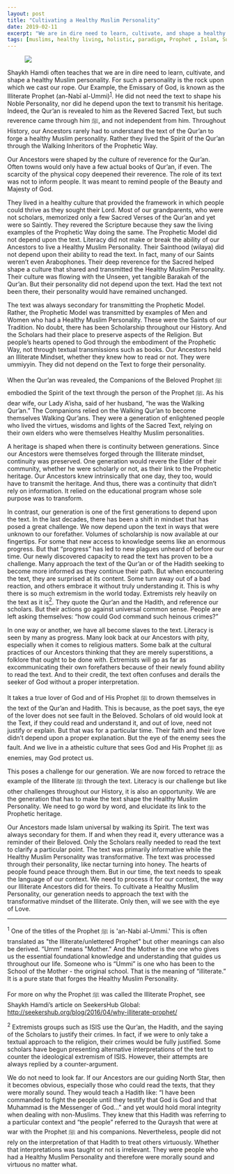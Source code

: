 ```yaml
---
layout: post
title: "Cultivating a Healthy Muslim Personality"
date: 2019-02-11
excerpt: "We are in dire need to learn, cultivate, and shape a healthy Muslim personality."
tags: [muslims, healthy living, holistic, paradigm, Prophet , Islam, Sufism]
---
```


<figure>
	<img src="https://www.lisamcloughlinart.com/wp-content/uploads/2016/09/treelungs.png">
</figure>

Shaykh Hamdi often teaches that we are in dire need to learn, cultivate, and shape a healthy Muslim personality. For such a personality is the rock upon which we cast our rope. Our Example, the Emissary of God, is known as the Illiterate Prophet (an-Nabī al-Ummi)<sup><a href="#section1">1</a></sup>. He did not need the text to shape his Noble Personality, nor did he depend upon the text to transmit his heritage. Indeed, the Qur’an is revealed to him as the Revered Sacred Text, but such reverence came through him ﷺ, and not independent from him. Throughout History, our Ancestors rarely had to understand the text of the Qur’an to forge a healthy Muslim personality. Rather they lived the Spirit of the Qur’an through the Walking Inheritors of the Prophetic Way.

Our Ancestors were shaped by the culture of reverence for the Qur’an. Often towns would only have a few actual books of Qur’an, if even. The scarcity of the physical copy deepened their reverence. The role of its text was not to inform people. It was meant to remind people of the Beauty and Majesty of God.

They lived in a healthy culture that provided the framework in which people could thrive as they sought their Lord. Most of our grandparents, who were not scholars, memorized only a few Sacred Verses of the Qur’an and yet were so Saintly. They revered the Scripture because they saw the living examples of the Prophetic Way doing the same.  The Prophetic Model did not depend upon the text. Literacy did not make or break the ability of our Ancestors to live a Healthy Muslim Personality. Their Sainthood (wilaya) did not depend upon their ability to read the text. In fact, many of our Saints weren’t even Arabophones. Their deep reverence for the Sacred helped shape a culture that shared and transmitted the Healthy Muslim Personality. Their culture was flowing with the Unseen, yet tangible Barakah of the Qur’an.  But their personality did not depend upon the text. Had the text not been there, their personality would have remained unchanged.

The text was always secondary for transmitting the Prophetic Model. Rather, the Prophetic Model was transmitted by examples of Men and Women who had a Healthy Muslim Personality. These were the Saints of our Tradition. No doubt, there has been Scholarship throughout our History. And the Scholars had their place to preserve aspects of the Religion. But people’s hearts opened to God through the embodiment of the Prophetic Way, not through textual transmissions such as books. Our Ancestors held an Illiterate Mindset, whether they knew how to read or not. They were ummiyyin. They did not depend on the Text to forge their personality.

When the Qur’an was revealed, the Companions of the Beloved Prophet ﷺ embodied the Spirit of the text through the person of the Prophet ﷺ. As his dear wife, our Lady A’isha, said of her husband, “he was the Walking Qur’an.” The Companions relied on the Walking Qur’an to become themselves Walking Qur’ans. They were a generation of enlightened people who lived the virtues, wisdoms and lights of the Sacred Text, relying on their own elders who were themselves Healthy Muslim personalities.

A heritage is shaped when there is continuity between generations. Since our Ancestors were themselves forged through the Illiterate mindset, continuity was preserved. One generation would revere the Elder of their community, whether he were scholarly or not, as their link to the Prophetic heritage. Our Ancestors knew intrinsically that one day, they too, would have to transmit the heritage. And thus, there was a continuity that didn’t rely on information. It relied on the educational program whose sole purpose was to transform.

In contrast, our generation is one of the first generations to depend upon the text. In the last decades, there has been a shift in mindset that has posed a great challenge. We now depend upon the text in ways that were unknown to our forefather. Volumes of scholarship is now available at our fingertips. For some that new access to knowledge seems like an enormous progress. But that “progress” has led to new plagues unheard of before our time. Our newly discovered capacity to read the text has proven to be a challenge. Many approach the text of the Qur’an or of the Hadith seeking to become more informed as they continue their path. But when encountering the text, they are surprised at its content. Some turn away out of a bad reaction, and others embrace it without truly understanding it. This is why there is so much extremism in the world today. Extremists rely heavily on the text as it is<a href="#section2"><sup>2</sup></a>. They quote the Qur’an and the Hadith, and reference our scholars. But their actions go against universal common sense. People are left asking themselves: “how could God command such heinous crimes?”

In one way or another, we have all become slaves to the text. Literacy is seen by many as progress. Many look back at our Ancestors with pity, especially when it comes to religious matters. Some balk at the cultural practices of our Ancestors thinking that they are merely superstitions, a folklore that ought to be done with. Extremists will go as far as excommunicating their own forefathers because of their newly found ability to read the text. And to their credit, the text often confuses and derails the seeker of God without a proper interpretation.

It takes a true lover of God and of His Prophet ﷺ to drown themselves in the text of the Qur’an and Hadith. This is because, as the poet says, the eye of the lover does not see fault in the Beloved. Scholars of old would look at the Text, if they could read and understand it, and out of love, need not justify or explain. But that was for a particular time. Their faith and their love didn’t depend upon a proper explanation. But the eye of the enemy sees the fault. And we live in a atheistic culture that sees God and His Prophet ﷺ as enemies, may God protect us.

This poses a challenge for our generation. We are now forced to retrace the example of the Illiterate ﷺ through the text. Literacy is our challenge but like other challenges throughout our History, it is also an opportunity. We are the generation that has to make the text shape the Healthy Muslim Personality. We need to go word by word, and elucidate its link to the Prophetic heritage. 

Our Ancestors made Islam universal by walking its Spirit. The text was always secondary for them. If and when they read it, every utterance was a reminder of their Beloved. Only the Scholars really needed to read the text to clarify a particular point. The text was primarily informative while the Healthy Muslim Personality was transformative. The text was processed through their personality, like nectar turning into honey. The hearts of people found peace through them. But in our time, the text needs to speak the language of our context. We need to process it for our context, the way our Illiterate Ancestors did for theirs. To cultivate a Healthy Muslim Personality, our generation needs to approach the text with the transformative mindset of the Illiterate. Only then, will we see with the eye of Love.

<hr>

<p id="section1"><sup>1</sup> One of the titles of the Prophet ﷺ is 'an-Nabi al-Ummi.' This is often translated as "the Illiterate/unlettered Prophet" but other meanings can also be derived. “Umm” means "Mother." And the Mother is the one who gives us the essential foundational knowledge and understanding that guides us throughout our life. Someone who is “Ummi” is one who has been to the School of the Mother - the original school. That is the meaning of “illiterate.” It is a pure state that forges the Healthy Muslim Personality.

For more on why the Prophet ﷺ was called the Illiterate Prophet, see Shaykh Hamdi’s article on SeekersHub Global: <a href=" http://seekershub.org/blog/2016/04/why-illiterate-prophet/">http://seekershub.org/blog/2016/04/why-illiterate-prophet/</a></p>

<p id="section2"><sup>2</sup> Extremists groups such as ISIS use the Qur’an, the Hadith, and the saying of the Scholars to justify their crimes. In fact, if we were to only take a textual approach to the religion, their crimes would be fully justified. Some scholars have begun presenting alternative interpretations of the text to counter the ideological extremism of ISIS. However, their attempts are always replied by a counter-argument.

We do not need to look far. If our Ancestors are our guiding North Star, then it becomes obvious, especially those who could read the texts, that they were morally sound. They would teach a Hadith like: “I have been commanded to fight the people until they testify that God is God and that Muhammad is the Messenger of God…” and yet would hold moral integrity when dealing with non-Muslims. They knew that this Hadith was referring to a particular context and “the people” referred to the Quraysh that were at war with the Prophet ﷺ and his companions. Nevertheless, people did not rely on the interpretation of that Hadith to treat others virtuously. Whether that interpretations was taught or not is irrelevant. They were people who had a Healthy Muslim Personality and therefore were morally sound and virtuous no matter what.</p>
